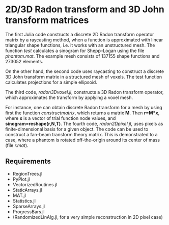 # 2D/3D Radon transform and 3D John transform matrices
The first Julia code constructs a discrete 2D Radon transform operator matrix by a raycasting method, when a function is approximated with
linear triangular shape functions, i.e. it works with an unstructured mesh.  The function _test_ calculates a sinogram for Shepp–Logan using the file  _phantom.mat_. The example mesh consists of 137155 shape functions and 273052 elements. 

On the other hand, the second code uses raycasting to construct a discrete 3D John transform  matrix in a structured mesh of voxels. The test function calculates projections for a simple ellipsoid. 

The third code, _radon3Dvoxel.jl_, constructs a 3D Radon transform operator, which approximates the transform by applying a voxel mesh.

For instance, one can obtain discrete Radon transform for a mesh by using first the function _constructmatrix_, which returns a matrix **M**. Then **r=M\*x**, where **x** is a vector of trial function node values, and **sinogram=reshape(r,N,T)**. 
The fourth code,  _radon2Dpixel.jl_, uses pixels as finite-dimensional basis for a given object. The code can be used to construct a fan-beam transform theory matrix. This is demonstrated to a case, where a phantom is rotated off-the-origin around its center of mass (file _r.mat_).

## Requirements
- RegionTrees.jl
- PyPlot.jl
- VectorizedRoutines.jl 
- StaticArrays.jl
- MAT.jl 
- Statistics.jl
- SparseArrays.jl
- ProgressBars.jl
- (RandomizedLinAlg.jl, for a very simple reconstruction in 2D pixel case)


